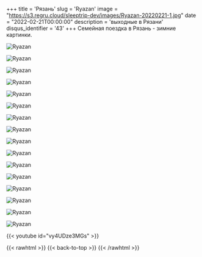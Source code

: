 +++
title = 'Рязань'
slug = 'Ryazan'
image = "https://s3.regru.cloud/sleeptrip-dev/images/Ryazan-20220221-1.jpg"
date = "2022-02-21T00:00:00"
description = 'выходные в Рязани'
disqus_identifier = '43'
+++
Семейная поездка в Рязань - зимние картинки.

![Ryazan](https://s3.regru.cloud/sleeptrip-dev/images/Ryazan-20220221-2.jpg)

![Ryazan](https://s3.regru.cloud/sleeptrip-dev/images/Ryazan-20220221-3.jpg)

![Ryazan](https://s3.regru.cloud/sleeptrip-dev/images/Ryazan-20220221-4.jpg)

![Ryazan](https://s3.regru.cloud/sleeptrip-dev/images/Ryazan-20220221-5.jpg)

![Ryazan](https://s3.regru.cloud/sleeptrip-dev/images/Ryazan-20220221-6.jpg)

![Ryazan](https://s3.regru.cloud/sleeptrip-dev/images/Ryazan-20220221-7.jpg)

![Ryazan](https://s3.regru.cloud/sleeptrip-dev/images/Ryazan-20220221-8.jpg)

![Ryazan](https://s3.regru.cloud/sleeptrip-dev/images/Ryazan-20220221-9.jpg)

![Ryazan](https://s3.regru.cloud/sleeptrip-dev/images/Ryazan-20220221-10.jpg)

![Ryazan](https://s3.regru.cloud/sleeptrip-dev/images/Ryazan-20220221-11.jpg)

![Ryazan](https://s3.regru.cloud/sleeptrip-dev/images/Ryazan-20220221-12.jpg)

![Ryazan](https://s3.regru.cloud/sleeptrip-dev/images/Ryazan-20220221-13.jpg)

![Ryazan](https://s3.regru.cloud/sleeptrip-dev/images/Ryazan-20220221-14.jpg)

![Ryazan](https://s3.regru.cloud/sleeptrip-dev/images/Ryazan-20220221-15.jpg)

![Ryazan](https://s3.regru.cloud/sleeptrip-dev/images/Ryazan-20220221-16.jpg)

![Ryazan](https://s3.regru.cloud/sleeptrip-dev/images/Ryazan-20220221-17.jpg)

{{< youtube id="vy4UDze3MGs" >}}

{{< rawhtml >}}
{{< back-to-top >}}
{{< /rawhtml >}}
